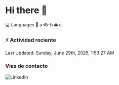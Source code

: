 # Hi there 👋

:computer: Languages
:pencil: a
:eyeglasses: b
:oncoming_automobile: c

### :zap: Actividad reciente
<!--RECENT_ACTIVITY:start-->
<!--RECENT_ACTIVITY:end-->
<!--RECENT_ACTIVITY:last_update-->
Last Updated: Sunday, June 29th, 2025, 1:53:27 AM
<!--RECENT_ACTIVITY:last_update_end-->

### Vías de contacto

![LinkedIn](https://www.linkedin.com/in/irving-hernández-226846205/)
